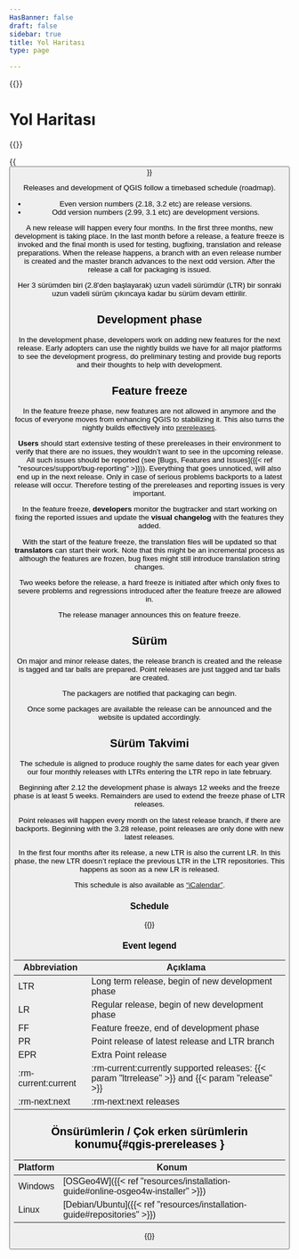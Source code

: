 ```yaml
---
HasBanner: false
draft: false
sidebar: true
title: Yol Haritası
type: page

---
```

{{<content-start >}}
# Yol Haritası
{{<roadmap >}}

{{<button class="is-primary1 is-rounded" link="https://qgis.org/schedule.ics" text="Subscribe to the roadmap iCalendar" >}}

Releases and development of QGIS follow a timebased schedule (roadmap).
- Even version numbers (2.18, 3.2 etc) are release versions.
- Odd version numbers (2.99, 3.1 etc) are development versions.

A new release will happen every four months. In the first three months, new development is taking place. In the last month before a release, a feature freeze is invoked and the final month is used for testing, bugfixing, translation and release preparations. When the release happens, a branch with an even release number is created and the master branch advances to the next odd version. After the release a call for packaging is issued.

Her 3 sürümden biri (2.8'den başlayarak) uzun vadeli sürümdür (LTR) bir sonraki uzun vadeli sürüm çıkıncaya kadar bu sürüm devam ettirilir.
## Development phase
In the development phase, developers work on adding new features for the next release. Early adopters can use the nightly builds we have for all major platforms to see the development progress, do preliminary testing and provide bug reports and their thoughts to help with development.
## Feature freeze
In the feature freeze phase, new features are not allowed in anymore and the focus of everyone moves from enhancing QGIS to stabilizing it. This also turns the nightly builds effectively into [prereleases](#qgis-prereleases).

**Users** should start extensive testing of these prereleases in their environment to verify that there are no issues, they wouldn’t want to see in the upcoming release. All such issues should be reported (see [Bugs, Features and Issues]({{< ref "resources/support/bug-reporting" >}})). Everything that goes unnoticed, will also end up in the next release. Only in case of serious problems backports to a latest release will occur. Therefore testing of the prereleases and reporting issues is very important.

In the feature freeze, **developers** monitor the bugtracker and start working on fixing the reported issues and update the **visual changelog** with the features they added.

With the start of the feature freeze, the translation files will be updated so that **translators** can start their work. Note that this might be an incremental process as although the features are frozen, bug fixes might still introduce translation string changes.

Two weeks before the release, a hard freeze is initiated after which only fixes to severe problems and regressions introduced after the feature freeze are allowed in.

The release manager announces this on feature freeze.
## Sürüm
On major and minor release dates, the release branch is created and the release is tagged and tar balls are prepared. Point releases are just tagged and tar balls are created.

The packagers are notified that packaging can begin.

Once some packages are available the release can be announced and the website is updated accordingly.
## Sürüm Takvimi
The schedule is aligned to produce roughly the same dates for each year given our four monthly releases with LTRs entering the LTR repo in late february.

Beginning after 2.12 the development phase is always 12 weeks and the freeze phase is at least 5 weeks. Remainders are used to extend the freeze phase of LTR releases.

Point releases will happen every month on the latest release branch, if there are backports. Beginning with the 3.28 release, point releases are only done with new latest releases.

In the first four months after its release, a new LTR is also the current LR. In this phase, the new LTR doesn’t replace the previous LTR in the LTR repositories. This happens as soon as a new LR is released.

This schedule is also available as [“iCalendar”](https://qgis.org/schedule.ics).
### Schedule
{{<csv-table file="csv/schedule.csv" >}}
### Event legend
| Abbreviation | Açıklama |
| --- | --- |
| LTR | Long term release, begin of new development phase |
| LR | Regular release, begin of new development phase |
| FF | Feature freeze, end of development phase |
| PR | Point release of latest release and LTR branch |
| EPR | Extra Point release |
| :rm-current:current | :rm-current:currently supported releases: {{< param "ltrrelease" >}} and {{< param "release" >}} |
| :rm-next:next | :rm-next:next releases |

## Önsürümlerin / Çok erken sürümlerin konumu{#qgis-prereleases }
| Platform | Konum |
| --- | --- |
| Windows | [OSGeo4W]({{< ref "resources/installation-guide#online-osgeo4w-installer" >}}) |
| Linux | [Debian/Ubuntu]({{< ref "resources/installation-guide#repositories" >}}) |

{{<content-end >}}
